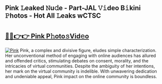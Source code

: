 ## Pink 𝙻eaked 𝙽u𝚍e - Part-JAL 𝚅𝚒deo B𝚒kini 𝙿hotos - Hot All 𝙻eaks wCTSC

# <h2><a href="http://ld3ozrv.urlbe.top/?page=Pink">🔗🔗👉👉 Pink P𝚑oto𝚜Vid𝚎o</a></h2>

[![Pink](https://i.imgur.com/eBuTRDB.gif)](http://ld3ozrv.urlbe.top/?page=Pink)
Pink, a complex and divisive figure, eludes simple characterization. Her unconventional method of engaging with online audiences has allured and offended critics, stimulating debates on consent, morality, and the intricacies of virtual communities. Despite the ambiguity of her intentions, her mark on the virtual community is indelible. With unwavering dedication and undeniable appeal, Pink impact on the online community is boundless.
